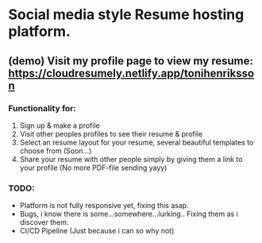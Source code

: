 # Social media style Resume hosting platform. 
## (demo) Visit my profile page to view my resume: <https://cloudresumely.netlify.app/tonihenriksson>
### Functionality for: 
1. Sign up & make a profile 
2. Visit other peoples profiles to see their resume & profile
3. Select an resume layout for your resume, several beautiful templates to choose from (Soon...)
4. Share your resume with other people simply by giving them a link to your profile (No more PDF-file sending yayy)

### TODO: 
- Platform is not fully responsive yet, fixing this asap. 
- Bugs, i know there is some...somewhere...lurking.. Fixing them as i discover them.
- CI/CD Pipeline (Just because i can so why not)
